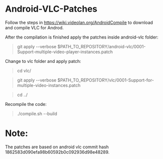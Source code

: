 Android-VLC-Patches
===================

Follow the steps in https://wiki.videolan.org/AndroidCompile to download and compile VLC for Androd.

After the compilation is finished apply the patches inside android-vlc folder:

> git apply --verbose $PATH_TO_REPOSITORY/android-vlc/0001-Support-multiple-video-player-instances.patch

Change to vlc folder and apply patch:

> cd vlc/

> git apply --verbose $PATH_TO_REPOSITORY/vlc/0001-Support-for-multiple-video-instances.patch

> cd ../

Recompile the code:
> ./compile.sh --build

Note:
=====

The patches are based on android vlc commit hash 1862583d090efa98b60592b0c092936d98e48289.

